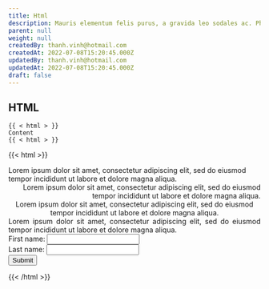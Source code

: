 ```yaml
---
title: Html
description: Mauris elementum felis purus, a gravida leo sodales ac. Phasellus et tempus purus. Cras nibh tellus, convallis at mollis a, egestas ac sem. Donec erat mauris, tempor id accumsan id, facilisis non sapien.
parent: null
weight: null
createdBy: thanh.vinh@hotmail.com
createdAt: 2022-07-08T15:20:45.000Z
updatedBy: thanh.vinh@hotmail.com
updatedAt: 2022-07-08T15:20:45.000Z
draft: false
---
```


## HTML

```
{{ < html > }}
Content
{{ < html > }}
```

{{< html >}}

<div align="left">
  Lorem ipsum dolor sit amet, consectetur adipiscing elit, sed do eiusmod tempor incididunt ut
  labore et dolore magna aliqua.
</div>
<div align="right">
  Lorem ipsum dolor sit amet, consectetur adipiscing elit, sed do eiusmod tempor incididunt ut
  labore et dolore magna aliqua.
</div>
<div align="center">
  Lorem ipsum dolor sit amet, consectetur adipiscing elit, sed do eiusmod tempor incididunt ut
  labore et dolore magna aliqua.
</div>
<div align="justify">
  Lorem ipsum dolor sit amet, consectetur adipiscing elit, sed do eiusmod tempor incididunt ut
  labore et dolore magna aliqua.
</div>

<form >
  First name: <input type = "text" name = "first_name" />
  <br>
  Last name: <input type = "text" name = "last_name" />
  <br>
  <button>Submit</button>
</form>

{{< /html >}}

